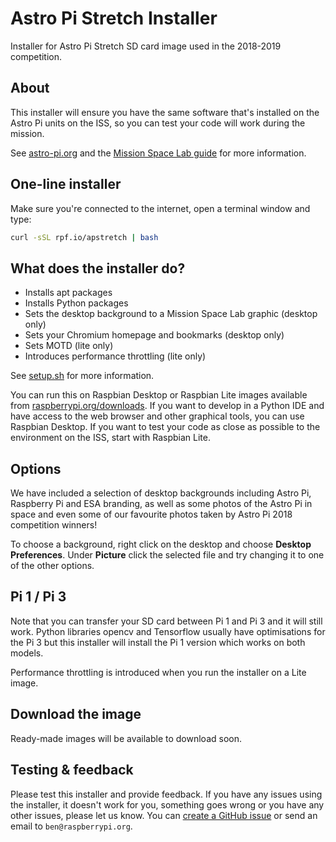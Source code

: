 # Astro Pi Stretch Installer

Installer for Astro Pi Stretch SD card image used in the 2018-2019 competition.

## About

This installer will ensure you have the same software that's installed on the
Astro Pi units on the ISS, so you can test your code will work during the
mission.

See [astro-pi.org](https://astro-pi.org/) and the
[Mission Space Lab guide](http://rpf.io/ap-msl-guide) for more information.

## One-line installer

Make sure you're connected to the internet, open a terminal window and type:

```bash
curl -sSL rpf.io/apstretch | bash
```

## What does the installer do?

- Installs apt packages
- Installs Python packages
- Sets the desktop background to a Mission Space Lab graphic (desktop only)
- Sets your Chromium homepage and bookmarks (desktop only)
- Sets MOTD (lite only)
- Introduces performance throttling (lite only)

See [setup.sh](setup.sh) for more information.

You can run this on Raspbian Desktop or Raspbian Lite images available from
[raspberrypi.org/downloads](https://www.raspberrypi.org/downloads/). If you
want to develop in a Python IDE and have access to the web browser and other
graphical tools, you can use Raspbian Desktop. If you want to test your code
as close as possible to the environment on the ISS, start with Raspbian Lite.

## Options

We have included a selection of desktop backgrounds including Astro Pi,
Raspberry Pi and ESA branding, as well as some photos of the Astro Pi in space
and even some of our favourite photos taken by Astro Pi 2018 competition
winners!

To choose a background, right click on the desktop and choose **Desktop
Preferences**. Under **Picture** click the selected file and try changing it
to one of the other options.

## Pi 1 / Pi 3

Note that you can transfer your SD card between Pi 1 and Pi 3 and it will still
work. Python libraries opencv and Tensorflow usually have optimisations for the
Pi 3 but this installer will install the Pi 1 version which works on both models.

Performance throttling is introduced when you run the installer on a Lite image.

## Download the image

Ready-made images will be available to download soon.

## Testing & feedback

Please test this installer and provide feedback. If you have any issues using the installer, it doesn't work for you, something goes wrong or you have any other issues, please let us know. You can [create a GitHub issue](https://github.com/astro-pi/astro-pi-stretch-installer/issues) or send an email to `ben@raspberrypi.org`.
